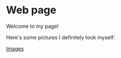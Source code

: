 # Web page
<body>
  <p>Welcome to my page!</p>

  <p>Here's some pictures I definitely took myself:</p>
  </body>
  
<p>
  <a href="https://mtbed.github.io/bledsolm9773/image">Images</a>
</p>
